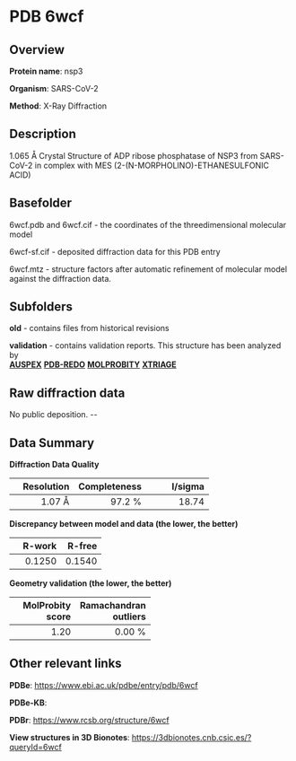 # PDB 6wcf

## Overview

**Protein name**: nsp3

**Organism**: SARS-CoV-2

**Method**: X-Ray Diffraction

## Description

1.065 Å Crystal Structure of ADP ribose phosphatase of NSP3 from SARS-CoV-2 in complex with MES (2-(N-MORPHOLINO)-ETHANESULFONIC ACID) 

## Basefolder

6wcf.pdb and 6wcf.cif - the coordinates of the threedimensional molecular model

6wcf-sf.cif - deposited diffraction data for this PDB entry

6wcf.mtz - structure factors after automatic refinement of molecular model against the diffraction data.

## Subfolders



**old** - contains files from historical revisions

**validation** - contains validation reports. This structure has been analyzed by <br>[**AUSPEX**](https://github.com/thorn-lab/coronavirus_structural_task_force/tree/master/pdb/nsp3/SARS-CoV-2/6wcf/validation/auspex) [**PDB-REDO**](https://github.com/thorn-lab/coronavirus_structural_task_force/tree/master/pdb/nsp3/SARS-CoV-2/6wcf/validation/pdb-redo) [**MOLPROBITY**](https://github.com/thorn-lab/coronavirus_structural_task_force/tree/master/pdb/nsp3/SARS-CoV-2/6wcf/validation/molprobity) [**XTRIAGE**](https://github.com/thorn-lab/coronavirus_structural_task_force/blob/master/pdb/nsp3/SARS-CoV-2/6wcf/validation/Xtriage_output.log)  



## Raw diffraction data

No public deposition. --<br> 

## Data Summary
**Diffraction Data Quality**

|   | Resolution | Completeness| I/sigma |
|---|-------------:|----------------:|--------------:|
|   |1.07 Å|97.2  %|<img width=50/>18.74|

**Discrepancy between model and data (the lower, the better)**

|   | **R-work**| **R-free**   
|---|-------------:|----------------:|           
||  0.1250|  0.1540|

**Geometry validation (the lower, the better)**

|   |**MolProbity<br>score**| **Ramachandran<br>outliers** 
|---|-------------:|----------------:|
||  1.20|  0.00 %|

 

 



## Other relevant links 
**PDBe**:  https://www.ebi.ac.uk/pdbe/entry/pdb/6wcf

**PDBe-KB**:  
 
**PDBr**: https://www.rcsb.org/structure/6wcf 

**View structures in 3D Bionotes**: https://3dbionotes.cnb.csic.es/?queryId=6wcf

